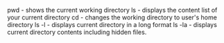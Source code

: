 pwd - shows the current working directory
ls - displays the content list of your current directory
cd - changes the working directory to user's home directory
ls -l - displays current directory in a long format
ls -la - displays current directory contents including hidden files.
